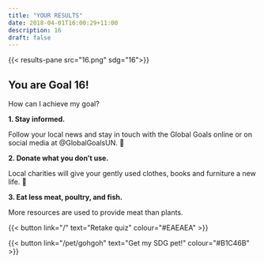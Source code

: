 ```yaml
---
title: "YOUR RESULTS"
date: 2018-04-01T16:00:29+11:00
description: 16
draft: false
---
```


{{< results-pane src="16.png" sdg="16">}}

You are Goal 16!
---

How can I achieve my goal?

**1. Stay informed.** 

Follow your local news and stay in touch with the Global Goals online or on social media at @GlobalGoalsUN. 

**2. Donate what you don’t use.** 

Local charities will give your gently used clothes, books and furniture a new life. 

**3. Eat less meat, poultry, and fish.** 

More resources are used to provide meat than plants.

{{< button link="/" text="Retake quiz" colour="#EAEAEA" >}}

{{< button link="/pet/gohgoh" text="Get my SDG pet!" colour="#B1C46B" >}}
